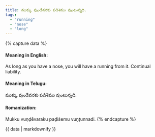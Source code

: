 ```yaml
---
title: ముక్కు వుండేవరకు పడిశెము వుంటున్నది.
tags:
  - "running"
  - "nose"
  - "long"
---
```


{% capture data %}
#### Meaning in English:
As long as you have a nose, you will have a running from it.
Continual liability.

#### Meaning in Telugu:
ముక్కు వుండేవరకు పడిశెము వుంటున్నది.

#### Romanization:
Mukku vuṇḍēvaraku paḍiśemu vuṇṭunnadi.
{% endcapture %}

{{ data | markdownify }}

